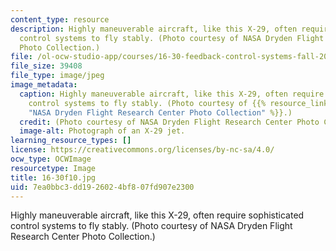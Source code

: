 ```yaml
---
content_type: resource
description: Highly maneuverable aircraft, like this X-29, often require sophisticated
  control systems to fly stably. (Photo courtesy of NASA Dryden Flight Research Center
  Photo Collection.)
file: /ol-ocw-studio-app/courses/16-30-feedback-control-systems-fall-2010/7ea0bbc3dd1926024bf807fd907e2300_16-30f10.jpg
file_size: 39408
file_type: image/jpeg
image_metadata:
  caption: Highly maneuverable aircraft, like this X-29, often require sophisticated
    control systems to fly stably. (Photo courtesy of {{% resource_link "121982c9-bf26-4f01-a52e-504145fd1584"
    "NASA Dryden Flight Research Center Photo Collection" %}}.)
  credit: (Photo courtesy of NASA Dryden Flight Research Center Photo Collection.)
  image-alt: Photograph of an X-29 jet.
learning_resource_types: []
license: https://creativecommons.org/licenses/by-nc-sa/4.0/
ocw_type: OCWImage
resourcetype: Image
title: 16-30f10.jpg
uid: 7ea0bbc3-dd19-2602-4bf8-07fd907e2300
---
```

Highly maneuverable aircraft, like this X-29, often require sophisticated control systems to fly stably. (Photo courtesy of NASA Dryden Flight Research Center Photo Collection.)